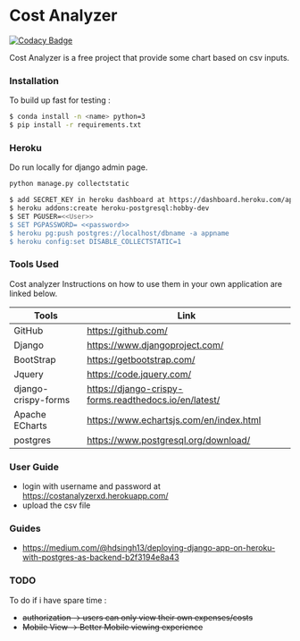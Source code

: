 # Cost Analyzer

[![Codacy Badge](https://api.codacy.com/project/badge/Grade/030f2e0e53be4f4b935cf2ce805f39be)](https://app.codacy.com/manual/souless94/cost?utm_source=github.com&utm_medium=referral&utm_content=souless94/cost&utm_campaign=Badge_Grade_Dashboard)

Cost Analyzer is a free project that provide some chart based on csv inputs.

### Installation
To build up fast for testing :

```sh
$ conda install -n <name> python=3
$ pip install -r requirements.txt
```

### Heroku
Do run locally for django admin page.
```sh
python manage.py collectstatic
```
```sh
$ add SECRET_KEY in heroku dashboard at https://dashboard.heroku.com/apps
$ heroku addons:create heroku-postgresql:hobby-dev
$ SET PGUSER=<<User>> 
$ SET PGPASSWORD= <<password>>
$ heroku pg:push postgres://localhost/dbname -a appname
$ heroku config:set DISABLE_COLLECTSTATIC=1
```
### Tools Used

Cost analyzer
Instructions on how to use them in your own application are linked below.

| Tools | Link |
| ------ | ------ |
| GitHub | https://github.com/ |
| Django | https://www.djangoproject.com/ |
| BootStrap | https://getbootstrap.com/ |
| Jquery | https://code.jquery.com/ |
| django-crispy-forms | https://django-crispy-forms.readthedocs.io/en/latest/ |
| Apache ECharts | https://www.echartsjs.com/en/index.html |
| postgres | https://www.postgresql.org/download/ |

### User Guide
- login with username and password at https://costanalyzerxd.herokuapp.com/
- upload the csv file

### Guides
- https://medium.com/@hdsingh13/deploying-django-app-on-heroku-with-postgres-as-backend-b2f3194e8a43

### TODO
To do if i have spare time :
- ~~authorization -> users can only view their own expenses/costs~~
- ~~Mobile View -> Better Mobile viewing experience~~

